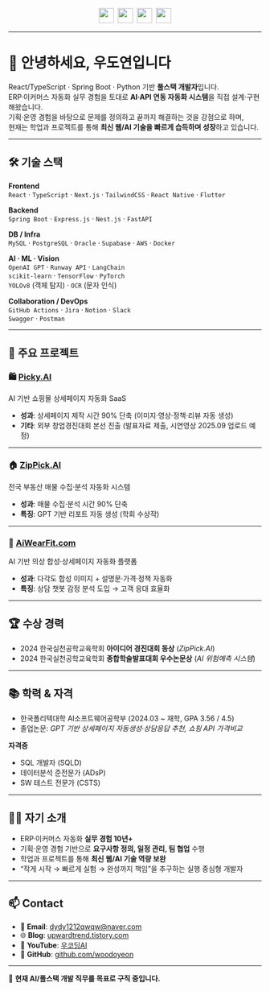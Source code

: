 <!-- 
# [![header](https://raw.githubusercontent.com/woodoyeon/woodoyeon/main/assets/banner1.png)](https://github.com/woodoyeon)
 -->

<p align="center">
<a href="mailto:dydy1212qwqw@naver.com"><img height="30" src="https://img.shields.io/badge/Email-0078D4?logo=gmail&logoColor=white" /></a>&nbsp;
<a href="https://github.com/woodoyeon"><img height="30" src="https://img.shields.io/badge/GitHub-181717?logo=github&logoColor=white" /></a>&nbsp;
<a href="https://upwardtrend.tistory.com/"><img height="30" src="https://img.shields.io/badge/Blog-FF5722?logo=blogger&logoColor=white" /></a>&nbsp;
<a href="https://www.youtube.com/@우코딩AI"><img height="30" src="https://img.shields.io/badge/YouTube-FF0000?logo=youtube&logoColor=white" /></a>
</p>

---

# 👋 안녕하세요, 우도연입니다  

React/TypeScript · Spring Boot · Python 기반 **풀스택 개발자**입니다.  
ERP·이커머스 자동화 실무 경험을 토대로 **AI·API 연동 자동화 시스템**을 직접 설계·구현해왔습니다.  
기획·운영 경험을 바탕으로 문제를 정의하고 끝까지 해결하는 것을 강점으로 하며,  
현재는 학업과 프로젝트를 통해 **최신 웹/AI 기술을 빠르게 습득하며 성장**하고 있습니다.  

---

## 🛠 기술 스택  

**Frontend**  
`React` · `TypeScript` · `Next.js` · `TailwindCSS` · `React Native` · `Flutter`  

**Backend**  
`Spring Boot` · `Express.js` · `Nest.js` · `FastAPI`  

**DB / Infra**  
`MySQL` · `PostgreSQL` · `Oracle` · `Supabase` · `AWS` · `Docker`  

**AI · ML · Vision**  
`OpenAI GPT` · `Runway API` · `LangChain`  
`scikit-learn` · `TensorFlow` · `PyTorch`  
`YOLOv8` (객체 탐지) · `OCR` (문자 인식)  

**Collaboration / DevOps**  
`GitHub Actions` · `Jira` · `Notion` · `Slack`  
`Swagger` · `Postman`  

---

## 📑 주요 프로젝트  

### 🛍 [Picky.AI](https://github.com/woodoyeon/Picky.AI)  
AI 기반 쇼핑몰 상세페이지 자동화 SaaS  
- **성과**: 상세페이지 제작 시간 90% 단축 (이미지·영상·정책·리뷰 자동 생성)  
- **기타**: 외부 창업경진대회 본선 진출 (발표자료 제출, 시연영상 2025.09 업로드 예정)  

---

### 🏠 [ZipPick.AI](https://github.com/woodoyeon/ZipPick_ver2)  
전국 부동산 매물 수집·분석 자동화 시스템  
- **성과**: 매물 수집·분석 시간 90% 단축  
- **특징**: GPT 기반 리포트 자동 생성 (학회 수상작)  

---

### 👕 [AiWearFit.com](https://github.com/woodoyeon/AiwearFit.com)  
AI 기반 의상 합성·상세페이지 자동화 플랫폼  
- **성과**: 다각도 합성 이미지 + 설명문·가격·정책 자동화  
- **특징**: 상담 챗봇 감정 분석 도입 → 고객 응대 효율화  

---

## 🏆 수상 경력  

- 2024 한국실천공학교육학회 **아이디어 경진대회 동상** (*ZipPick.AI*)  
- 2024 한국실천공학교육학회 **종합학술발표대회 우수논문상** (*AI 위험예측 시스템*)  

---

## 📚 학력 & 자격  

- 한국폴리텍대학 AI소프트웨어공학부 (2024.03 ~ 재학, GPA 3.56 / 4.5)  
- 졸업논문: *GPT 기반 상세페이지 자동생성·상담응답 추천, 쇼핑 API 가격비교*  

**자격증**  
- SQL 개발자 (SQLD)  
- 데이터분석 준전문가 (ADsP)  
- SW 테스트 전문가 (CSTS)  

---

## 🙋‍♂️ 자기 소개  

- ERP·이커머스 자동화 **실무 경험 10년+**  
- 기획·운영 경험 기반으로 **요구사항 정의, 일정 관리, 팀 협업** 수행  
- 학업과 프로젝트를 통해 **최신 웹/AI 기술 역량 보완**  
- “작게 시작 → 빠르게 실험 → 완성까지 책임”을 추구하는 실행 중심형 개발자  

---

## 📫 Contact  

- 📧 **Email**: dydy1212qwqw@naver.com  
- 🌐 **Blog**: [upwardtrend.tistory.com](https://upwardtrend.tistory.com/)
- 🎥 **YouTube**: [우코딩AI](https://www.youtube.com/@%EC%9A%B0%EC%BD%94%EB%94%A9AI)
- 💼 **GitHub**: [github.com/woodoyeon](https://github.com/woodoyeon)  

---

📌 **현재 AI/풀스택 개발 직무를 목표로 구직 중입니다.**
